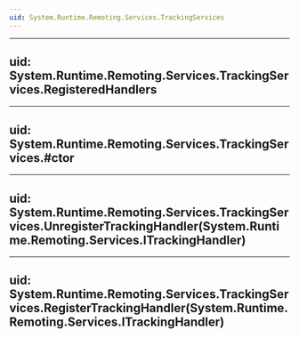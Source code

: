```yaml
---
uid: System.Runtime.Remoting.Services.TrackingServices
---
```


---
uid: System.Runtime.Remoting.Services.TrackingServices.RegisteredHandlers
---

---
uid: System.Runtime.Remoting.Services.TrackingServices.#ctor
---

---
uid: System.Runtime.Remoting.Services.TrackingServices.UnregisterTrackingHandler(System.Runtime.Remoting.Services.ITrackingHandler)
---

---
uid: System.Runtime.Remoting.Services.TrackingServices.RegisterTrackingHandler(System.Runtime.Remoting.Services.ITrackingHandler)
---

